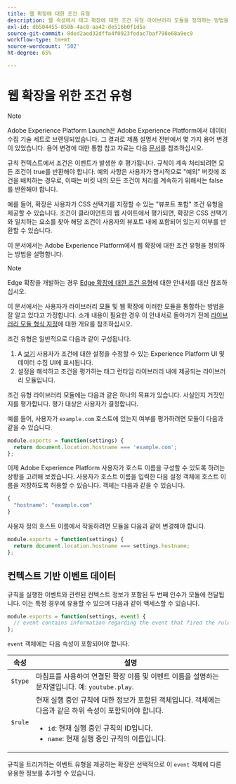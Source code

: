 ```yaml
---
title: 웹 확장에 대한 조건 유형
description: 웹 속성에서 태그 확장에 대한 조건 유형 라이브러리 모듈을 정의하는 방법을 알아봅니다.
exl-id: db504455-858b-4ac8-aa42-de516b0f1d5a
source-git-commit: 8ded2aed32dffa4f0923fedac7baf798e68a9ec9
workflow-type: tm+mt
source-wordcount: '502'
ht-degree: 65%

---
```


# 웹 확장을 위한 조건 유형

>[!NOTE]
>
>Adobe Experience Platform Launch은 Adobe Experience Platform에서 데이터 수집 기술 세트로 브랜딩되었습니다. 그 결과로 제품 설명서 전반에서 몇 가지 용어 변경이 있었습니다. 용어 변경에 대한 통합 참고 자료는 다음 [문서](../../term-updates.md)를 참조하십시오.

규칙 컨텍스트에서 조건은 이벤트가 발생한 후 평가됩니다. 규칙이 계속 처리되려면 모든 조건이 true를 반환해야 합니다. 예외 사항은 사용자가 명시적으로 &quot;예외&quot; 버킷에 조건을 배치하는 경우로, 이때는 버킷 내의 모든 조건이 처리를 계속하기 위해서는 false를 반환해야 합니다.

예를 들어, 확장은 사용자가 CSS 선택기를 지정할 수 있는 &quot;뷰포트 포함&quot; 조건 유형을 제공할 수 있습니다. 조건이 클라이언트의 웹 사이트에서 평가되면, 확장은 CSS 선택기와 일치하는 요소를 찾아 해당 조건이 사용자의 뷰포트 내에 포함되어 있는지 여부를 반환할 수 있습니다.

이 문서에서는 Adobe Experience Platform에서 웹 확장에 대한 조건 유형을 정의하는 방법을 설명합니다.

>[!NOTE]
>
>Edge 확장을 개발하는 경우 [Edge 확장에 대한 조건 유형](../edge/condition-types.md)에 대한 안내서를 대신 참조하십시오.
>
>이 문서에서는 사용자가 라이브러리 모듈 및 웹 확장에 이러한 모듈을 통합하는 방법을 잘 알고 있다고 가정합니다. 소개 내용이 필요한 경우 이 안내서로 돌아가기 전에 [라이브러리 모듈 형식 지정](./format.md)에 대한 개요를 참조하십시오.

조건 유형은 일반적으로 다음과 같이 구성됩니다.

1. A [보기](./views.md) 사용자가 조건에 대한 설정을 수정할 수 있는 Experience Platform UI 및 데이터 수집 UI에 표시됩니다.
2. 설정을 해석하고 조건을 평가하는 태그 런타임 라이브러리 내에 제공되는 라이브러리 모듈입니다.

조건 유형 라이브러리 모듈에는 다음과 같은 하나의 목표가 있습니다. 사실인지 거짓인지를 평가합니다. 평가 대상은 사용자가 결정합니다.

예를 들어, 사용자가 `example.com` 호스트에 있는지 여부를 평가하려면 모듈이 다음과 같을 수 있습니다.

```js
module.exports = function(settings) {
  return document.location.hostname === 'example.com';
};
```

이제 Adobe Experience Platform 사용자가 호스트 이름을 구성할 수 있도록 하려는 상황을 고려해 보겠습니다. 사용자가 호스트 이름을 입력한 다음 설정 객체에 호스트 이름을 저장하도록 허용할 수 있습니다. 객체는 다음과 같을 수 있습니다.

```js
{
  "hostname": "example.com"
}
```

사용자 정의 호스트 이름에서 작동하려면 모듈을 다음과 같이 변경해야 합니다.

```js
module.exports = function(settings) {
  return document.location.hostname === settings.hostname;
};
```

## 컨텍스트 기반 이벤트 데이터

규칙을 실행한 이벤트와 관련된 컨텍스트 정보가 포함된 두 번째 인수가 모듈에 전달됩니다. 이는 특정 경우에 유용할 수 있으며 다음과 같이 액세스할 수 있습니다.

```js
module.exports = function(settings, event) {
  // event contains information regarding the event that fired the rule
};
```

`event` 객체에는 다음 속성이 포함되어야 합니다.

| 속성 | 설명 |
| --- | --- |
| `$type` | 마침표를 사용하여 연결된 확장 이름 및 이벤트 이름을 설명하는 문자열입니다. 예: `youtube.play`. |
| `$rule` | 현재 실행 중인 규칙에 대한 정보가 포함된 객체입니다. 객체에는 다음과 같은 하위 속성이 포함되어야 합니다.<ul><li>`id`: 현재 실행 중인 규칙의 ID입니다.</li><li>`name`: 현재 실행 중인 규칙의 이름입니다.</li></ul> |

규칙을 트리거하는 이벤트 유형을 제공하는 확장은 선택적으로 이 `event` 객체에 다른 유용한 정보를 추가할 수 있습니다.
